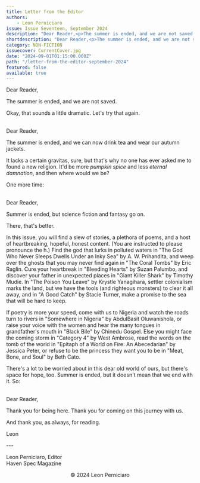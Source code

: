 ```yaml
---
title: Letter from the Editor
authors:
    - Leon Perniciaro
issue: Issue Seventeen, September 2024
description: "Dear Reader,<p>The summer is ended, and we are not saved. </p><p>Okay, that sounds a little dramatic. Let's try that again.</p><p>Dear Reader,</p><p>The summer is ended, and we can now drink tea and wear our autumn jackets.</p><p>It lacks a certain gravitas, sure, but that's why no one has ever asked me to found a new religion. It'd be more <em>pumpkin spice</em> and less <em>eternal damnation</em>, and then where would we be?</p><p>One more time:</p><p>Dear Reader,</p><p>Summer is ended, but science fiction and fantasy go on.</p><p>There, that's better.</p>"
shortdescription: "Dear Reader,<p>The summer is ended, and we are not saved. </p><p>Okay, that sounds a little dramatic. Let's try that again.</p><p>Dear Reader,</p><p>The summer is ended, and we can now drink tea and wear our autumn jackets.</p><p>It lacks a certain gravitas, sure, but that's why no one has ever asked me to found a new religion. It'd be more <em>pumpkin spice</em> and less <em>eternal damnation</em>, and then where would we be?</p>"
category: NON-FICTION
issuecover: CurrentCover.jpg
date: "2024-09-01T01:15:00.000Z"
path: "/letter-from-the-editor-september-2024"
featured: false
available: true
---
```


Dear Reader,

The summer is ended, and we are not saved.

Okay, that sounds a little dramatic. Let's try that again.
<br /><br />

Dear Reader,

The summer is ended, and we can now drink tea and wear our autumn jackets.

It lacks a certain gravitas, sure, but that's why no one has ever asked me to found a new religion. It'd be more _pumpkin spice_ and less _eternal damnation_, and then where would we be?

One more time:
<br /><br />

Dear Reader,

Summer is ended, but science fiction and fantasy go on.

There, that's better.

In this issue, you will find a slew of stories, a plethora of poems, and a host of heartbreaking, hopeful, <em>h</em>onest content. (You are instructed to please pronounce the h.) Find the god that lurks in polluted waters in "The God Who Never Sleeps Dwells Under an Inky Sea" by A. W. Prihandita, and weep over the ghosts that you may never find again in "The Coral Tombs" by Eric Raglin. Cure your heartbreak in "Bleeding Hearts" by Suzan Palumbo, and discover your father in unexpected places in "Giant Killer Shark" by Timothy Mudie. In "The Poison You Leave" by Krystle Yanagihara, settler colonialism marks the land, but we have the tools (and righteous monsters) to clear it all away, and in "A Good Catch" by Stacie Turner, make a promise to the sea that will be hard to keep.

If poetry is more your speed, come with us to Nigeria and watch the roads turn to rivers in "Somewhere in Nigeria" by AbdulBasit Oluwanishola, or raise
your voice with the women and hear the many tongues in grandfather's mouth in "Black Bile" by Chinedu Gospel. Else you might face the coming storm in
"Category 4" by West Ambrose, read the words on the tomb of the world in "Epitaph of a World on Fire: An Abecedarian" by Jessica Peter, or refuse to be the princess they want you to be in "Meat, Bone, and Soul" by Beth Cato.

There's a lot to be worried about in this dear old world of ours, but there's space for hope, too. Summer is ended, but it doesn't mean that we end with it. So:
<br /><br />

Dear Reader,

Thank you for being here. Thank you for coming on this journey with us.

And thank you, as always, for reading.

Leon

\-\-\-

Leon Perniciaro, Editor<br />
Haven Spec Magazine


<p style="text-align: center;">© 2024 Leon Perniciaro</p>